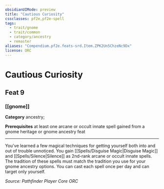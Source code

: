 ```yaml
---
obsidianUIMode: preview
title: "Cautious Curiosity"
cssclasses: pf2e,pf2e-spell
tags:
  - trait/gnome
  - trait/common
  - category/ancestry
  - remaster
aliases: "Compendium.pf2e.feats-srd.Item.ZPK2Un5ChzeNc9Dx"
license: ORC
---
```

# Cautious Curiosity
## Feat 9
### [[gnome]]

**Category** ancestry; 



**Prerequisites** at least one arcane or occult innate spell gained from a gnome heritage or gnome ancestry feat
* * *
You've learned a few magical techniques for getting yourself both into and out of trouble unnoticed. You gain [[Spells/Disguise Magic|Disguise Magic]] and [[Spells/Silence|Silence]] as 2nd-rank arcane or occult innate spells. The tradition of these spells must match the tradition you use for your gnome ancestry options. You can cast each spell once per day and can target only yourself.

*Source: Pathfinder Player Core*
*ORC*